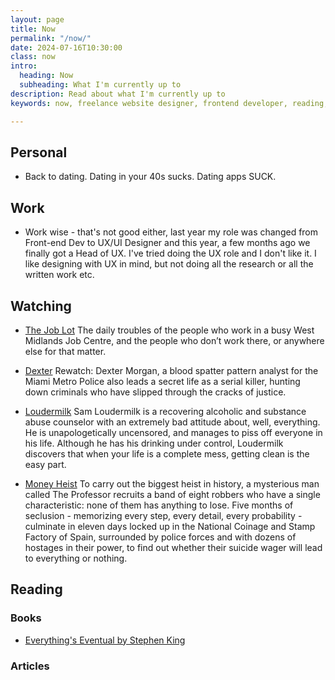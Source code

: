 ```yaml
---
layout: page
title: Now
permalink: "/now/"
date: 2024-07-16T10:30:00
class: now
intro:
  heading: Now
  subheading: What I'm currently up to
description: Read about what I'm currently up to
keywords: now, freelance website designer, frontend developer, reading, watching, work

---
```

## Personal
* Back to dating. Dating in your 40s sucks. Dating apps SUCK.

## Work
* Work wise - that's not good either, last year my role was changed from Front-end Dev to UX/UI Designer and this year, a few months ago we finally got a Head of UX. I've tried doing the UX role and I don't like it. I like designing with UX in mind, but not doing all the research or all the written work etc.

## Watching
* [The Job Lot](https://www.themoviedb.org/tv/59541-the-job-lot "The Job Lot")
  The daily troubles of the people who work in a busy West Midlands Job Centre, and the people who don’t work there, or anywhere else for that matter.

* [Dexter](https://www.themoviedb.org/tv/1405-dexter "Dexter")
  Rewatch: Dexter Morgan, a blood spatter pattern analyst for the Miami Metro Police also leads a secret life as a serial killer, hunting down criminals who have slipped through the cracks of justice.

* [Loudermilk](https://www.themoviedb.org/tv/73200-loudermilk "Loudermilk")
  Sam Loudermilk is a recovering alcoholic and substance abuse counselor with an extremely bad attitude about, well, everything. He is unapologetically uncensored, and manages to piss off everyone in his life. Although he has his drinking under control, Loudermilk discovers that when your life is a complete mess, getting clean is the easy part.

* [Money Heist](https://www.themoviedb.org/tv/71446-la-casa-de-papel "Money Heist")
  To carry out the biggest heist in history, a mysterious man called The Professor recruits a band of eight robbers who have a single characteristic: none of them has anything to lose. Five months of seclusion - memorizing every step, every detail, every probability - culminate in eleven days locked up in the National Coinage and Stamp Factory of Spain, surrounded by police forces and with dozens of hostages in their power, to find out whether their suicide wager will lead to everything or nothing.

## Reading

### Books
* [ Everything's Eventual by Stephen King](https://bookwyrm.social/book/73015/s/everythings-eventual "Everything's Eventual by Stephen King")

### Articles
